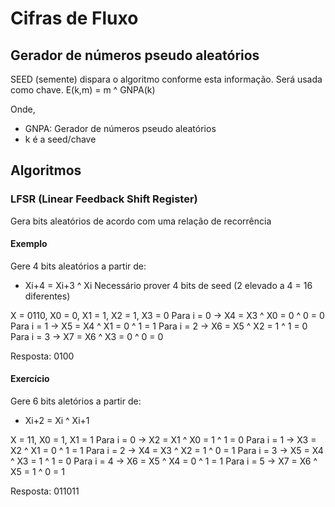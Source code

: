 # Cifras de Fluxo

## Gerador de números pseudo aleatórios
SEED (semente) dispara o algoritmo conforme esta informação. Será usada como chave.
E(k,m) = m ^ GNPA(k)

Onde,
* GNPA: Gerador de números pseudo aleatórios
* k é a seed/chave

## Algoritmos

### LFSR (Linear Feedback Shift Register)
Gera bits aleatórios de acordo com uma relação de recorrência

#### Exemplo
Gere 4 bits aleatórios a partir de:
* Xi+4 = Xi+3 ^ Xi
Necessário prover 4 bits de seed (2 elevado a 4 = 16 diferentes)

X = 0110, X0 = 0, X1 = 1, X2 = 1, X3 = 0
Para i = 0 -> X4 = X3 ^ X0 = 0 ^ 0 = 0
Para i = 1 -> X5 = X4 ^ X1 = 0 ^ 1 = 1
Para i = 2 -> X6 = X5 ^ X2 = 1 ^ 1 = 0
Para i = 3 -> X7 = X6 ^ X3 = 0 ^ 0 = 0

Resposta: 0100

#### Exercício
Gere 6 bits aletórios a partir de:
* Xi+2 = Xi ^ Xi+1

X = 11, X0 = 1, X1 = 1
Para i = 0 -> X2 = X1 ^ X0 = 1 ^ 1 = 0
Para i = 1 -> X3 = X2 ^ X1 = 0 ^ 1 = 1
Para i = 2 -> X4 = X3 ^ X2 = 1 ^ 0 = 1
Para i = 3 -> X5 = X4 ^ X3 = 1 ^ 1 = 0
Para i = 4 -> X6 = X5 ^ X4 = 0 ^ 1 = 1
Para i = 5 -> X7 = X6 ^ X5 = 1 ^ 0 = 1

Resposta: 011011